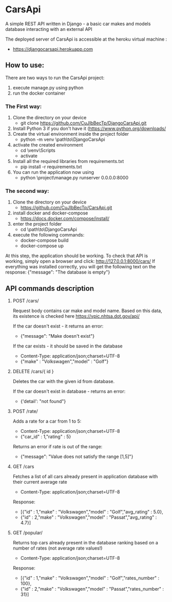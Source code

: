 # CarsApi

A simple REST API written in Django - a basic car makes and models database interacting with an external API

The deployed server of CarsApi is accessible at the heroku virtual machine :
- https://djangocarsapi.herokuapp.com

## How to use:

There are two ways to run the CarsApi project:
1. execute manage.py using python
2. run the docker container

### The First way:

1. Clone the directory on your device
    - git clone https://github.com/CuJIbBecTp/DjangoCarsApi.git
2. Install Python 3 if you don't have it (https://www.python.org/downloads/
3. Create the virtual environment inside the project folder
    - python -m venv \path\to\DjangoCarsApi
4. activate the created environment
    - cd \venv\Scripts
    - activate
5. Install all the required libraries from requirements.txt
    - pip install -r requirements.txt
6. You can run the application now using
    - python \project\manage.py runserver 0.0.0.0:8000

### The second way:

1. Clone the directory on your device
    - https://github.com/CuJIbBecTp/CarsApi.git
3. install docker and docker-compose
    - https://docs.docker.com/compose/install/
3. enter the project folder
    - cd \path\to\DjangoCarsApi
4. execute the following commands:
    - docker-compose build
    - docker-compose up

At this step, the application should be working.
To check that API is working, simply open a browser and click:
http://127.0.0.1:8000/cars/
If everything was installed correctly, you will get the following text on the response:
{"message": "The database is empty"}

## API commands description

1. POST /cars/

   Request body contains car make and model name.
   Based on this data, its existence is checked here https://vpic.nhtsa.dot.gov/api/

   If the car doesn't exist - it returns an error:
    - {"message": "Make doesn't exist"}

   If the car exists - it should be saved in the database
    - Content-Type: application/json;charset=UTF-8
    - {"make" : "Volkswagen","model" : "Golf"}

2. DELETE /cars/{ id }

   Deletes the car with the given id from database.

   If the car doesn't exist in database - returns an error:
    - {'detail': "not found"}

3. POST /rate/

   Adds a rate for a car from 1 to 5:
    - Content-Type: application/json;charset=UTF-8
    - {"car_id" : 1,"rating" : 5}

   Returns an error if rate is out of the range:
    - {"message": "Value does not satisfy the range [1,5]"}

4. GET /cars

   Fetches a list of all cars already present in application database with their current average rate
    - Content-Type: application/json;charset=UTF-8

   Response:
    - [{"id" : 1,"make" : "Volkswagen","model" : "Golf","avg_rating" : 5.0},
    - {"id" : 2,"make" : "Volkswagen","model" : "Passat","avg_rating" : 4.7}]

5. GET /popular/

   Returns top cars already present in the database ranking based on a number of rates (not average rate values!)
    - Content-Type: application/json;charset=UTF-8

   Response:
    - [{"id" : 1,"make" : "Volkswagen","model" : "Golf","rates_number" : 100},
    - {"id" : 2,"make" : "Volkswagen","model" : "Passat","rates_number" : 31}]